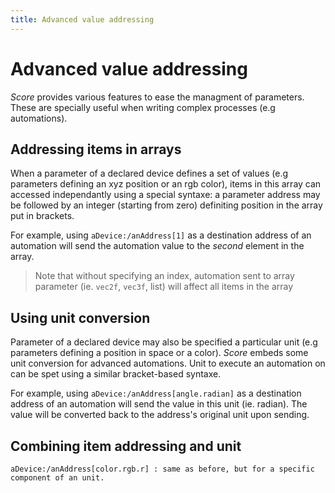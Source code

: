 ```yaml
---
title: Advanced value addressing
---
```


# Advanced value addressing

*Score* provides various features to ease the managment of parameters. These are specially useful when writing complex processes (e.g automations).

## Addressing items in arrays

When a parameter of a declared device defines a set of values (e.g parameters defining an xyz position or an rgb color), items in this array can accessed independantly using a special syntaxe: a parameter address may be followed by an integer (starting from zero) definiting position in the array put in brackets.

For example, using `aDevice:/anAddress[1]` as a destination address of an automation will send the automation value to the *second* element in the array.

> Note that without specifying an index, automation sent to array parameter (ie. `vec2f`, `vec3f`, list) will affect all items in the array

## Using unit conversion

Parameter of a declared device may also be specified a particular unit (e.g parameters defining a position in space or a color). *Score* embeds some unit conversion for advanced automations. Unit to execute an automation on can be spet using a similar bracket-based syntaxe.

For example, using `aDevice:/anAddress[angle.radian]` as a destination address of an automation will send the value in this unit (ie. radian). The value will be converted back to the address's original unit upon sending.

## Combining item addressing and unit

 	aDevice:/anAddress[color.rgb.r] : same as before, but for a specific component of an unit.


<!-- TODO
	
	Execution semantics
	The automation tries to send values that are graphically as close as possible as the shown curve.
	For the case where the address has no unit :

	 	If the address is integer or floating point, the behavior is as expected.
	 	If the address is a fixed-width array, then :

	 	If there is no array accessor (such as an:/address[1]), all the values of the array are set to the value of the automation ([1, 1], [2, 2], [3, 3], etc.).
	 	If there is an array accessor, only the accessed value will be set : [1, 1], [1, 2], [1, 3], etc...



	For the case where the address has an unit, the value will be converted to the correct unit afterwards.

	An interesting case is the cascading of units.
	For instance, given this case :



	First, the current value of aDevice:/light will be fetched, converted to the hue-saturation-value color space and its value will be set according to the first curve.
	Then, in the red-green-blue color-space, the red component will be increased.
	The result will be applied.
	-->
	
<!-- TODO
	## Pattern matching
	-->